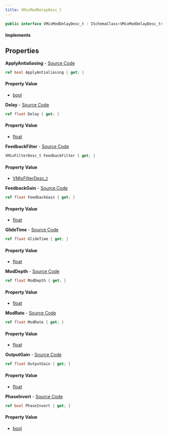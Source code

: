 ```yaml
---
title: VMixModDelayDesc_t
---
```


```csharp
public interface VMixModDelayDesc_t : ISchemaClass<VMixModDelayDesc_t>, ISchemaField, ISchemaClass, INativeHandle
```

#### Implements

## Properties

**ApplyAntialiasing** - [Source Code](https://github.com/swiftly-solution/swiftlys2/blob/main/managed/src/SwiftlyS2.Generated/Schemas/Interfaces/VMixModDelayDesc_t.cs#L32)

```csharp
ref bool ApplyAntialiasing { get; }
```

#### Property Value

- [bool](https://learn.microsoft.com/dotnet/api/system.boolean)

**Delay** - [Source Code](https://github.com/swiftly-solution/swiftlys2/blob/main/managed/src/SwiftlyS2.Generated/Schemas/Interfaces/VMixModDelayDesc_t.cs#L22)

```csharp
ref float Delay { get; }
```

#### Property Value

- [float](https://learn.microsoft.com/dotnet/api/system.single)

**FeedbackFilter** - [Source Code](https://github.com/swiftly-solution/swiftlys2/blob/main/managed/src/SwiftlyS2.Generated/Schemas/Interfaces/VMixModDelayDesc_t.cs#L16)

```csharp
VMixFilterDesc_t FeedbackFilter { get; }
```

#### Property Value

- [VMixFilterDesc_t](/docs/api/shared/schemadefinitions/vmixfilterdesc_t)

**FeedbackGain** - [Source Code](https://github.com/swiftly-solution/swiftlys2/blob/main/managed/src/SwiftlyS2.Generated/Schemas/Interfaces/VMixModDelayDesc_t.cs#L26)

```csharp
ref float FeedbackGain { get; }
```

#### Property Value

- [float](https://learn.microsoft.com/dotnet/api/system.single)

**GlideTime** - [Source Code](https://github.com/swiftly-solution/swiftlys2/blob/main/managed/src/SwiftlyS2.Generated/Schemas/Interfaces/VMixModDelayDesc_t.cs#L20)

```csharp
ref float GlideTime { get; }
```

#### Property Value

- [float](https://learn.microsoft.com/dotnet/api/system.single)

**ModDepth** - [Source Code](https://github.com/swiftly-solution/swiftlys2/blob/main/managed/src/SwiftlyS2.Generated/Schemas/Interfaces/VMixModDelayDesc_t.cs#L30)

```csharp
ref float ModDepth { get; }
```

#### Property Value

- [float](https://learn.microsoft.com/dotnet/api/system.single)

**ModRate** - [Source Code](https://github.com/swiftly-solution/swiftlys2/blob/main/managed/src/SwiftlyS2.Generated/Schemas/Interfaces/VMixModDelayDesc_t.cs#L28)

```csharp
ref float ModRate { get; }
```

#### Property Value

- [float](https://learn.microsoft.com/dotnet/api/system.single)

**OutputGain** - [Source Code](https://github.com/swiftly-solution/swiftlys2/blob/main/managed/src/SwiftlyS2.Generated/Schemas/Interfaces/VMixModDelayDesc_t.cs#L24)

```csharp
ref float OutputGain { get; }
```

#### Property Value

- [float](https://learn.microsoft.com/dotnet/api/system.single)

**PhaseInvert** - [Source Code](https://github.com/swiftly-solution/swiftlys2/blob/main/managed/src/SwiftlyS2.Generated/Schemas/Interfaces/VMixModDelayDesc_t.cs#L18)

```csharp
ref bool PhaseInvert { get; }
```

#### Property Value

- [bool](https://learn.microsoft.com/dotnet/api/system.boolean)

